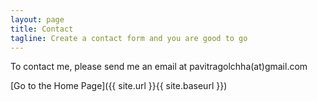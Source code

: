 ```yaml
---
layout: page
title: Contact
tagline: Create a contact form and you are good to go
---
```


To contact me, please send me an email at pavitragolchha(at)gmail.com

[Go to the Home Page]({{ site.url }}{{ site.baseurl }})

